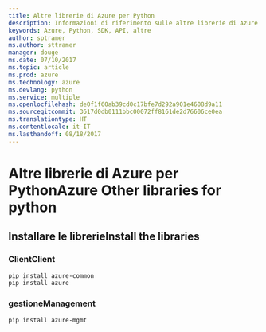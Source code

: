 ```yaml
---
title: Altre librerie di Azure per Python
description: Informazioni di riferimento sulle altre librerie di Azure per Python
keywords: Azure, Python, SDK, API, altre
author: sptramer
ms.author: sttramer
manager: douge
ms.date: 07/10/2017
ms.topic: article
ms.prod: azure
ms.technology: azure
ms.devlang: python
ms.service: multiple
ms.openlocfilehash: de0f1f60ab39cd0c17bfe7d292a901e4608d9a11
ms.sourcegitcommit: 3617d0db0111bbc00072ff8161de2d76606ce0ea
ms.translationtype: HT
ms.contentlocale: it-IT
ms.lasthandoff: 08/18/2017
---
```

# <a name="azure-other-libraries-for-python"></a><span data-ttu-id="24b7a-104">Altre librerie di Azure per Python</span><span class="sxs-lookup"><span data-stu-id="24b7a-104">Azure Other libraries for python</span></span>

## <a name="install-the-libraries"></a><span data-ttu-id="24b7a-105">Installare le librerie</span><span class="sxs-lookup"><span data-stu-id="24b7a-105">Install the libraries</span></span>
### <a name="client"></a><span data-ttu-id="24b7a-106">Client</span><span class="sxs-lookup"><span data-stu-id="24b7a-106">Client</span></span>

```bash
pip install azure-common
pip install azure
```

### <a name="management"></a><span data-ttu-id="24b7a-107">gestione</span><span class="sxs-lookup"><span data-stu-id="24b7a-107">Management</span></span>

```bash
pip install azure-mgmt
```
